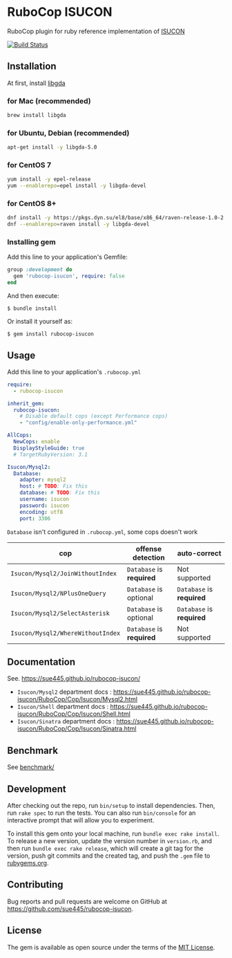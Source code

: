 # RuboCop ISUCON
RuboCop plugin for ruby reference implementation of [ISUCON](https://github.com/isucon)

[![Build Status](https://github.com/sue445/rubocop-isucon/workflows/test/badge.svg?branch=main)](https://github.com/sue445/rubocop-isucon/actions?query=workflow%3Atest)

## Installation
At first, install [libgda](https://gitlab.gnome.org/GNOME/libgda)

### for Mac (recommended)
```bash
brew install libgda
```

### for Ubuntu, Debian (recommended)
```bash
apt-get install -y libgda-5.0
```

### for CentOS 7
```bash
yum install -y epel-release
yum --enablerepo=epel install -y libgda-devel
```

### for CentOS 8+
```bash
dnf install -y https://pkgs.dyn.su/el8/base/x86_64/raven-release-1.0-2.el8.noarch.rpm
dnf --enablerepo=raven install -y libgda-devel
```

### Installing gem
Add this line to your application's Gemfile:

```ruby
group :development do
  gem 'rubocop-isucon', require: false
end
```

And then execute:

    $ bundle install

Or install it yourself as:

    $ gem install rubocop-isucon

## Usage

Add this line to your application's `.rubocop.yml`

```yaml
require:
  - rubocop-isucon

inherit_gem:
  rubocop-isucon:
    # Disable default cops (except Performance cops)
    - "config/enable-only-performance.yml"

AllCops:
  NewCops: enable
  DisplayStyleGuide: true
  # TargetRubyVersion: 3.1

Isucon/Mysql2:
  Database:
    adapter: mysql2
    host: # TODO: Fix this
    database: # TODO: Fix this
    username: isucon
    password: isucon
    encoding: utf8
    port: 3306
```

`Database` isn't configured in `.rubocop.yml`, some cops doesn't work

| cop                               | offense detection          | auto-correct               |
|-----------------------------------|----------------------------|----------------------------|
| `Isucon/Mysql2/JoinWithoutIndex`  | `Database` is **required** | Not supported              |
| `Isucon/Mysql2/NPlusOneQuery`     | `Database` is optional     | `Database` is **required** |
| `Isucon/Mysql2/SelectAsterisk`    | `Database` is optional     | `Database` is **required** |
| `Isucon/Mysql2/WhereWithoutIndex` | `Database` is **required** | Not supported              |

## Documentation
See. https://sue445.github.io/rubocop-isucon/

* `Isucon/Mysql2` department docs : https://sue445.github.io/rubocop-isucon/RuboCop/Cop/Isucon/Mysql2.html
* `Isucon/Shell` department docs : https://sue445.github.io/rubocop-isucon/RuboCop/Cop/Isucon/Shell.html
* `Isucon/Sinatra` department docs : https://sue445.github.io/rubocop-isucon/RuboCop/Cop/Isucon/Sinatra.html

## Benchmark
See [benchmark/](benchmark/)

## Development

After checking out the repo, run `bin/setup` to install dependencies. Then, run `rake spec` to run the tests. You can also run `bin/console` for an interactive prompt that will allow you to experiment.

To install this gem onto your local machine, run `bundle exec rake install`. To release a new version, update the version number in `version.rb`, and then run `bundle exec rake release`, which will create a git tag for the version, push git commits and the created tag, and push the `.gem` file to [rubygems.org](https://rubygems.org).

## Contributing

Bug reports and pull requests are welcome on GitHub at https://github.com/sue445/rubocop-isucon.

## License

The gem is available as open source under the terms of the [MIT License](https://opensource.org/licenses/MIT).
